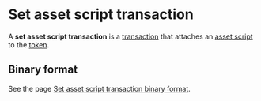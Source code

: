 # Set asset script transaction

A **set asset script transaction** is a [transaction](/en/blockchain/transaction.md) that attaches an [asset script](/en/ride/script/script-types/asset-script.md) to the [token](/en/blockchain/token.md).

## Binary format

See the page [Set asset script transaction binary format](/en/blockchain/binary-format/transaction-binary-format/set-asset-script-transaction-binary-format.md).

